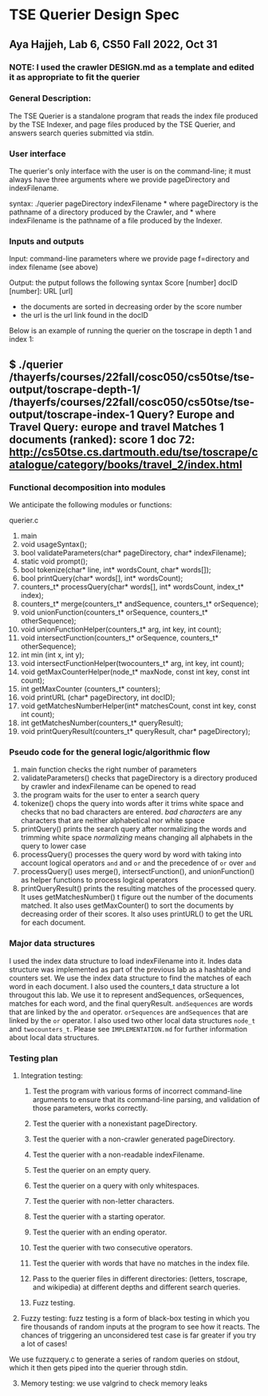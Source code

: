 # TSE Querier Design Spec
## Aya Hajjeh, Lab 6, CS50 Fall 2022, Oct 31
### NOTE: I used the crawler DESIGN.md as a template and edited it as appropriate to fit the querier

### General Description: 
The TSE Querier is a standalone program that reads the index file produced by the TSE Indexer, and page files produced by the TSE Querier, and answers search queries submitted via stdin.

### User interface

The querier's only interface with the user is on the command-line; it must always have three arguments where we provide pageDirectory and indexFilename.

syntax:  ./querier pageDirectory indexFilename
    * where pageDirectory is the pathname of a directory produced by the Crawler, and
    * where indexFilename is the pathname of a file produced by the Indexer.

### Inputs and outputs

Input: command-line parameters where we provide page f=directory and index filename (see above)

Output: the putput follows the following syntax
Score [number] docID [number]: URL [url]
  * the documents are sorted in decreasing order by the score number
  * the url is the url link found in the docID

Below is an example of running the querier on the toscrape in depth 1 and index 1:

$ ./querier /thayerfs/courses/22fall/cosc050/cs50tse/tse-output/toscrape-depth-1/ /thayerfs/courses/22fall/cosc050/cs50tse/tse-output/toscrape-index-1 
Query? Europe and Travel
Query: europe and travel 
Matches 1 documents (ranked):
score   1 doc  72: http://cs50tse.cs.dartmouth.edu/tse/toscrape/catalogue/category/books/travel_2/index.html
----------------------------------------------

### Functional decomposition into modules

We anticipate the following modules or functions:

querier.c

1. main
2. void usageSyntax();
3. bool validateParameters(char* pageDirectory, char* indexFilename);
4. static void prompt();
5. bool tokenize(char* line, int* wordsCount, char* words[]);
6. bool printQuery(char* words[], int* wordsCount);
7. counters_t* processQuery(char* words[], int* wordsCount, index_t* index);
8. counters_t* merge(counters_t* andSequence, counters_t* orSequence);
9. void unionFunction(counters_t* orSequence, counters_t* otherSequence);
10. void unionFunctionHelper(counters_t* arg, int key, int count);
11. void intersectFunction(counters_t* orSequence, counters_t* otherSequence);
12. int min (int x, int y);
13. void intersectFunctionHelper(twocounters_t* arg, int key, int count);
14. void getMaxCounterHelper(node_t* maxNode, const int key, const int count);
15. int getMaxCounter (counters_t* counters);
16. void printURL (char* pageDirectory, int docID);
17. void getMatchesNumberHelper(int* matchesCount, const int key, const int count);
18. int getMatchesNumber(counters_t* queryResult);
19. void printQueryResult(counters_t* queryResult, char* pageDirectory);



### Pseudo code for the general logic/algorithmic flow

1. main function checks the right number of parameters
2. validateParameters() checks that pageDirectory is a directory produced by crawler and indexFilename can be opened to read
3. the program waits for the user to enter a search query
4. tokenize() chops the query into words after it trims white space and checks that no bad characters are entered.
*bad characters* are any characters that are neither alphabetical nor white space
5. printQuery() prints the search query after normalizing the words and trimming white space
*normalizing* means changing all alphabets in the query to lower case
6. processQuery() processes the query word by word with taking into account logical operators `and` and `or` and the precedence of `or` over `and`
7. processQuery() uses merge(), intersectFunction(), and unionFunction() as helper functions to process logical operators
8. printQueryResult() prints the resulting matches of the processed query. It uses getMatchesNumber() t figure out the number of the documents matched. It also uses getMaxCounter() to sort the documents by decreasing order of their scores. It also uses printURL() to get the URL for each document.

### Major data structures

I used the index data structure to load indexFilename into it. Indes data structure was implemented as part of the previous lab as a hashtable and counters set. We use the index data structure to find the matches of each word in each document.
I also used the counters_t data structure a lot througout this lab. We use it to represent andSequences, orSequences, matches for each word, and the final queryResult.
`andSequences` are words that are linked by the `and` operator.
`orSequences` are `andSequences` that are linked by the `or` operator.
I also used two other local data structures `node_t` and `twocounters_t`. Please see `IMPLEMENTATION.md` for further information about local data structures.


### Testing plan

1. Integration testing:

    1. Test the program with various forms of incorrect command-line arguments to ensure that its command-line parsing, and validation of those parameters, works correctly.

    2. Test the querier with a nonexistant pageDirectory.

    3. Test the querier with a non-crawler generated pageDirectory.

    4. Test the querier with a non-readable indexFilename.

    5. Test the querier on an empty query.

    6. Test the querier on a query with only whitespaces.

    7. Test the querier with non-letter characters.

    8. Test the querier with a starting operator.
    
    9. Test the querier with an ending operator.
    
    10. Test the querier with two consecutive operators.

    11. Test the querier with words that have no matches in the index file.

    12. Pass to the querier files in different directories: (letters, toscrape, and wikipedia) at different depths and different search queries.

    13. Fuzz testing.

2. Fuzzy testing: fuzz testing is a form of black-box testing in which you fire thousands of random inputs at the program to see how it reacts. The chances of triggering an unconsidered test case is far greater if you try a lot of cases!

We use fuzzquery.c to generate a series of random queries on stdout, which it then gets piped into the querier through stdin.

3. Memory testing: we use valgrind to check memory leaks